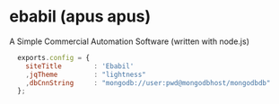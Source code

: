 ebabil (apus apus)
======

A Simple Commercial Automation Software (written with node.js)

``` config.js 
  exports.config = { 
    siteTitle        : 'Ebabil' 
    ,jqTheme         : "lightness" 
    ,dbCnnString     : "mongodb://user:pwd@mongodbhost/mongodbdb" 
  }; 
```
</blockquote>
